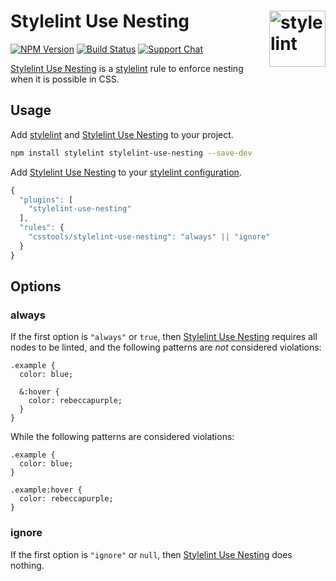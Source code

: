# Stylelint Use Nesting [<img src="https://jonathantneal.github.io/stylelint-logo.svg" alt="stylelint" width="90" height="90" align="right">][stylelint]

[![NPM Version][npm-img]][npm-url]
[![Build Status][cli-img]][cli-url]
[![Support Chat][git-img]][git-url]

[Stylelint Use Nesting] is a [stylelint] rule to enforce nesting when it is
possible in CSS.

## Usage

Add [stylelint] and [Stylelint Use Nesting] to your project.

```bash
npm install stylelint stylelint-use-nesting --save-dev
```

Add [Stylelint Use Nesting] to your [stylelint configuration].

```js
{
  "plugins": [
    "stylelint-use-nesting"
  ],
  "rules": {
    "csstools/stylelint-use-nesting": "always" || "ignore"
  }
}
```

## Options

### always

If the first option is `"always"` or `true`, then [Stylelint Use Nesting]
requires all nodes to be linted, and the following patterns are _not_
considered violations:

```pcss
.example {
  color: blue;

  &:hover {
    color: rebeccapurple;
  }
}
```

While the following patterns are considered violations:

```pcss
.example {
  color: blue;
}

.example:hover {
  color: rebeccapurple;
}
```

### ignore

If the first option is `"ignore"` or `null`, then [Stylelint Use Nesting] does
nothing.

[cli-img]: https://img.shields.io/travis/csstools/stylelint-use-nesting/master.svg
[cli-url]: https://travis-ci.org/csstools/stylelint-use-nesting
[git-img]: https://img.shields.io/badge/support-chat-blue.svg
[git-url]: https://gitter.im/stylelint/stylelint
[npm-img]: https://img.shields.io/npm/v/stylelint-use-nesting.svg
[npm-url]: https://www.npmjs.com/package/stylelint-use-nesting

[stylelint]: https://github.com/stylelint/stylelint
[stylelint configuration]: https://github.com/stylelint/stylelint/blob/master/docs/user-guide/configuration.md#readme
[Stylelint Use Nesting]: https://github.com/csstools/stylelint-use-nesting
